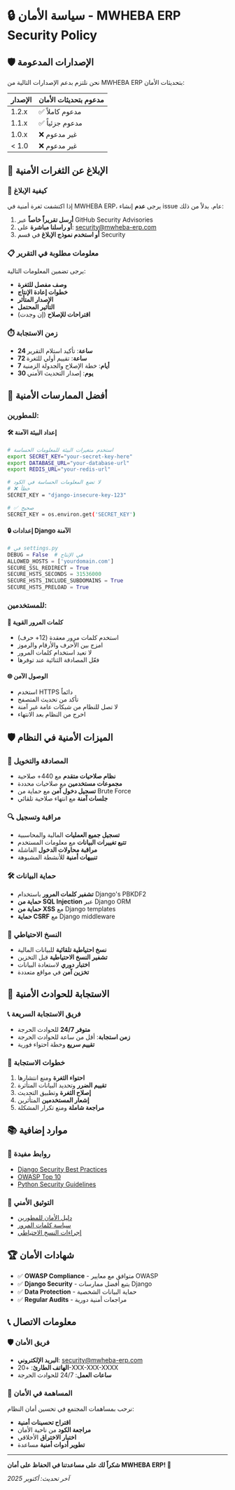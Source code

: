# 🔒 سياسة الأمان - MWHEBA ERP Security Policy

## 🛡️ الإصدارات المدعومة

نحن نلتزم بدعم الإصدارات التالية من MWHEBA ERP بتحديثات الأمان:

| الإصدار | مدعوم بتحديثات الأمان |
| ------- | ------------------- |
| 1.2.x   | ✅ مدعوم كاملاً      |
| 1.1.x   | ✅ مدعوم جزئياً      |
| 1.0.x   | ❌ غير مدعوم        |
| < 1.0   | ❌ غير مدعوم        |

## 🚨 الإبلاغ عن الثغرات الأمنية

### 📧 كيفية الإبلاغ

إذا اكتشفت ثغرة أمنية في MWHEBA ERP، يرجى **عدم** إنشاء issue عام. بدلاً من ذلك:

1. **أرسل تقريراً خاصاً** عبر GitHub Security Advisories
2. **أو راسلنا مباشرة** على: security@mwheba-erp.com
3. **أو استخدم نموذج الإبلاغ** في قسم Security

### 📋 معلومات مطلوبة في التقرير

يرجى تضمين المعلومات التالية:

- **وصف مفصل للثغرة**
- **خطوات إعادة الإنتاج**
- **الإصدار المتأثر**
- **التأثير المحتمل**
- **اقتراحات للإصلاح** (إن وجدت)

### ⏱️ زمن الاستجابة

- **24 ساعة**: تأكيد استلام التقرير
- **72 ساعة**: تقييم أولي للثغرة
- **7 أيام**: خطة الإصلاح والجدولة الزمنية
- **30 يوم**: إصدار التحديث الأمني

## 🔐 أفضل الممارسات الأمنية

### للمطورين:

#### 🛠️ إعداد البيئة الآمنة
```bash
# استخدم متغيرات البيئة للمعلومات الحساسة
export SECRET_KEY="your-secret-key-here"
export DATABASE_URL="your-database-url"
export REDIS_URL="your-redis-url"

# لا تضع المعلومات الحساسة في الكود
# ❌ خطأ
SECRET_KEY = "django-insecure-key-123"

# ✅ صحيح
SECRET_KEY = os.environ.get('SECRET_KEY')
```

#### 🔒 إعدادات Django الآمنة
```python
# في settings.py
DEBUG = False  # في الإنتاج
ALLOWED_HOSTS = ['yourdomain.com']
SECURE_SSL_REDIRECT = True
SECURE_HSTS_SECONDS = 31536000
SECURE_HSTS_INCLUDE_SUBDOMAINS = True
SECURE_HSTS_PRELOAD = True
```

### للمستخدمين:

#### 🔑 كلمات المرور القوية
- استخدم كلمات مرور معقدة (12+ حرف)
- امزج بين الأحرف والأرقام والرموز
- لا تعيد استخدام كلمات المرور
- فعّل المصادقة الثنائية عند توفرها

#### 🌐 الوصول الآمن
- استخدم HTTPS دائماً
- تأكد من تحديث المتصفح
- لا تصل للنظام من شبكات عامة غير آمنة
- اخرج من النظام بعد الانتهاء

## 🛡️ الميزات الأمنية في النظام

### 🔐 المصادقة والتخويل
- **نظام صلاحيات متقدم** مع 440+ صلاحية
- **مجموعات مستخدمين** مع صلاحيات محددة
- **تسجيل دخول آمن** مع حماية من Brute Force
- **جلسات آمنة** مع انتهاء صلاحية تلقائي

### 🔍 مراقبة وتسجيل
- **تسجيل جميع العمليات** المالية والمحاسبية
- **تتبع تغييرات البيانات** مع معلومات المستخدم
- **مراقبة محاولات الدخول** الفاشلة
- **تنبيهات أمنية** للأنشطة المشبوهة

### 🛠️ حماية البيانات
- **تشفير كلمات المرور** باستخدام Django's PBKDF2
- **حماية من SQL Injection** عبر Django ORM
- **حماية من XSS** مع Django templates
- **حماية CSRF** مع Django middleware

### 🔄 النسخ الاحتياطي
- **نسخ احتياطية تلقائية** للبيانات المالية
- **تشفير النسخ الاحتياطية** قبل التخزين
- **اختبار دوري** لاستعادة البيانات
- **تخزين آمن** في مواقع متعددة

## 🚨 الاستجابة للحوادث الأمنية

### 📞 فريق الاستجابة السريعة
- **متوفر 24/7** للحوادث الحرجة
- **زمن استجابة**: أقل من ساعة للحوادث الحرجة
- **تقييم سريع** وخطة احتواء فورية

### 🔧 خطوات الاستجابة
1. **احتواء الثغرة** ومنع انتشارها
2. **تقييم الضرر** وتحديد البيانات المتأثرة
3. **إصلاح الثغرة** وتطبيق التحديث
4. **إشعار المستخدمين** المتأثرين
5. **مراجعة شاملة** ومنع تكرار المشكلة

## 📚 موارد إضافية

### 🔗 روابط مفيدة
- [Django Security Best Practices](https://docs.djangoproject.com/en/stable/topics/security/)
- [OWASP Top 10](https://owasp.org/www-project-top-ten/)
- [Python Security Guidelines](https://python.org/dev/security/)

### 📖 التوثيق الأمني
- [دليل الأمان للمطورين](docs/security-guide.md)
- [سياسة كلمات المرور](docs/password-policy.md)
- [إجراءات النسخ الاحتياطي](docs/backup-procedures.md)

## 🏆 شهادات الأمان

- ✅ **OWASP Compliance** - متوافق مع معايير OWASP
- ✅ **Django Security** - يتبع أفضل ممارسات Django
- ✅ **Data Protection** - حماية البيانات الشخصية
- ✅ **Regular Audits** - مراجعات أمنية دورية

## 📞 معلومات الاتصال

### 🛡️ فريق الأمان
- **البريد الإلكتروني**: security@mwheba-erp.com
- **الهاتف الطارئ**: +20-XXX-XXX-XXXX
- **ساعات العمل**: 24/7 للحوادث الحرجة

### 🤝 المساهمة في الأمان
نرحب بمساهمات المجتمع في تحسين أمان النظام:
- **اقتراح تحسينات أمنية**
- **مراجعة الكود** من ناحية الأمان
- **اختبار الاختراق** الأخلاقي
- **تطوير أدوات أمنية** مساعدة

---

**شكراً لك على مساعدتنا في الحفاظ على أمان MWHEBA ERP! 🙏**

*آخر تحديث: أكتوبر 2025*
